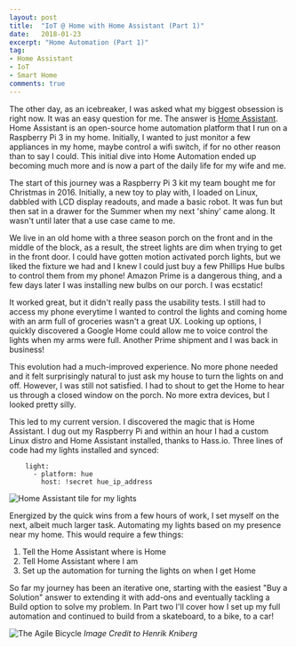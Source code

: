 ```yaml
---
layout: post
title:  "IoT @ Home with Home Assistant (Part 1)"
date:   2018-01-23
excerpt: "Home Automation (Part 1)"
tag:
- Home Assistant
- IoT
- Smart Home
comments: true
---
```


The other day, as an icebreaker, I was asked what my biggest obsession is right now. It was an easy question for me. The answer is [Home Assistant](https://home-assistant.io/). Home Assistant is an open-source home automation platform that I run on a Raspberry Pi 3 in my home. Initially, I wanted to just monitor a few appliances in my home, maybe control a wifi switch, if for no other reason than to say I could.  This initial dive into Home Automation ended up becoming much more and is now a part of the daily life for my wife and me.

The start of this journey was a Raspberry Pi 3 kit my team bought me for Christmas in 2016. Initially, a new toy to play with, I loaded on Linux, dabbled with LCD display readouts, and made a basic robot. It was fun but then sat in a drawer for the Summer when my next 'shiny' came along.  It wasn't until later that a use case came to me. 

We live in an old home with a three season porch on the front and in the middle of the block, as a result, the street lights are dim when trying to get in the front door. I could have gotten motion activated porch lights, but we liked the fixture we had and I knew I could just buy a few Phillips Hue bulbs to control them from my phone! Amazon Prime is a dangerous thing, and a few days later I was installing new bulbs on our porch. I was ecstatic!

It worked great, but it didn't really pass the usability tests. I still had to access my phone everytime I wanted to control the lights and coming home with an arm full of groceries wasn't a great UX. Looking up options, I quickly discovered a Google Home could allow me to voice control the lights when my arms were full. Another Prime shipment and I was back in business!

This evolution had a much-improved experience. No more phone needed and it felt surprisingly natural to just ask my house to turn the lights on and off. However, I was still not satisfied. I had to shout to get the Home to hear us through a closed window on the porch.  No more extra devices, but I looked pretty silly.

This led to my current version. I discovered the magic that is Home Assistant. I dug out my Raspberry Pi and within an hour I had a custom Linux distro and Home Assistant installed, thanks to Hass.io. Three lines of code had my lights installed and synced:
```	
    light:
      - platform: hue
        host: !secret hue_ip_address
```

![Home Assistant tile for my lights](https://github.com/pattertj/pattertj.github.io/blob/master/assets/img/HASS-PorchLights.PNG)

Energized by the quick wins from a few hours of work, I set myself on the next, albeit much larger task. Automating my lights based on my presence near my home. This would require a few things:

1. Tell the Home Assistant where is Home
2. Tell Home Assistant where I am
3. Set up the automation for turning the lights on when I get Home
    
So far my journey has been an iterative one, starting with the easiest "Buy a Solution" answer to extending it with add-ons and eventually tackling a Build option to solve my problem. In Part two I'll cover how I set up my full automation and continued to build from a skateboard, to a bike, to a car!

![The Agile Bicycle](https://cdn-images-1.medium.com/max/1600/1*qINsG4WH_BDN-viMJUH6Ng.png)
_Image Credit to Henrik Kniberg_
